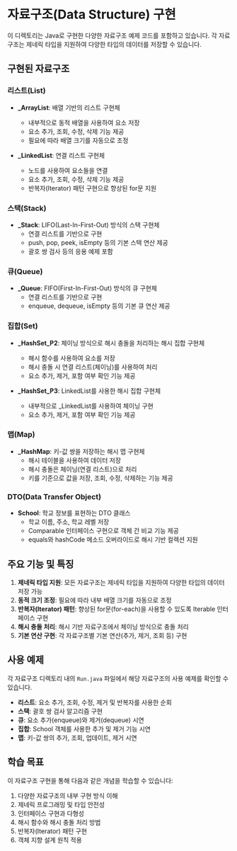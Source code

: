 # 자료구조(Data Structure) 구현

이 디렉토리는 Java로 구현한 다양한 자료구조 예제 코드를 포함하고 있습니다. 각 자료구조는 제네릭 타입을 지원하여 다양한 타입의 데이터를 저장할 수 있습니다.

## 구현된 자료구조

### 리스트(List)

- **\_ArrayList**: 배열 기반의 리스트 구현체

  - 내부적으로 동적 배열을 사용하여 요소 저장
  - 요소 추가, 조회, 수정, 삭제 기능 제공
  - 필요에 따라 배열 크기를 자동으로 조정

- **\_LinkedList**: 연결 리스트 구현체
  - 노드를 사용하여 요소들을 연결
  - 요소 추가, 조회, 수정, 삭제 기능 제공
  - 반복자(Iterator) 패턴 구현으로 향상된 for문 지원

### 스택(Stack)

- **\_Stack**: LIFO(Last-In-First-Out) 방식의 스택 구현체
  - 연결 리스트를 기반으로 구현
  - push, pop, peek, isEmpty 등의 기본 스택 연산 제공
  - 괄호 쌍 검사 등의 응용 예제 포함

### 큐(Queue)

- **\_Queue**: FIFO(First-In-First-Out) 방식의 큐 구현체
  - 연결 리스트를 기반으로 구현
  - enqueue, dequeue, isEmpty 등의 기본 큐 연산 제공

### 집합(Set)

- **\_HashSet_P2**: 체이닝 방식으로 해시 충돌을 처리하는 해시 집합 구현체

  - 해시 함수를 사용하여 요소를 저장
  - 해시 충돌 시 연결 리스트(체이닝)를 사용하여 처리
  - 요소 추가, 제거, 포함 여부 확인 기능 제공

- **\_HashSet_P3**: LinkedList를 사용한 해시 집합 구현체
  - 내부적으로 \_LinkedList를 사용하여 체이닝 구현
  - 요소 추가, 제거, 포함 여부 확인 기능 제공

### 맵(Map)

- **\_HashMap**: 키-값 쌍을 저장하는 해시 맵 구현체
  - 해시 테이블을 사용하여 데이터 저장
  - 해시 충돌은 체이닝(연결 리스트)으로 처리
  - 키를 기준으로 값을 저장, 조회, 수정, 삭제하는 기능 제공

### DTO(Data Transfer Object)

- **School**: 학교 정보를 표현하는 DTO 클래스
  - 학교 이름, 주소, 학교 레벨 저장
  - Comparable 인터페이스 구현으로 객체 간 비교 기능 제공
  - equals와 hashCode 메소드 오버라이드로 해시 기반 컬렉션 지원

## 주요 기능 및 특징

1. **제네릭 타입 지원**: 모든 자료구조는 제네릭 타입을 지원하여 다양한 타입의 데이터 저장 가능
2. **동적 크기 조정**: 필요에 따라 내부 배열 크기를 자동으로 조정
3. **반복자(Iterator) 패턴**: 향상된 for문(for-each)을 사용할 수 있도록 Iterable 인터페이스 구현
4. **해시 충돌 처리**: 해시 기반 자료구조에서 체이닝 방식으로 충돌 처리
5. **기본 연산 구현**: 각 자료구조별 기본 연산(추가, 제거, 조회 등) 구현

## 사용 예제

각 자료구조 디렉토리 내의 `Run.java` 파일에서 해당 자료구조의 사용 예제를 확인할 수 있습니다.

- **리스트**: 요소 추가, 조회, 수정, 제거 및 반복자를 사용한 순회
- **스택**: 괄호 쌍 검사 알고리즘 구현
- **큐**: 요소 추가(enqueue)와 제거(dequeue) 시연
- **집합**: School 객체를 사용한 추가 및 제거 기능 시연
- **맵**: 키-값 쌍의 추가, 조회, 업데이트, 제거 시연

## 학습 목표

이 자료구조 구현을 통해 다음과 같은 개념을 학습할 수 있습니다:

1. 다양한 자료구조의 내부 구현 방식 이해
2. 제네릭 프로그래밍 및 타입 안전성
3. 인터페이스 구현과 다형성
4. 해시 함수와 해시 충돌 처리 방법
5. 반복자(Iterator) 패턴 구현
6. 객체 지향 설계 원칙 적용
